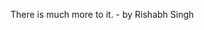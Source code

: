 
<!--### Hi there 👋✨🔭🌱👯🤔💬📫😄⚡

<a href="https://www.youtube.com/c/heatonresearch">
<img src="https://res.cloudinary.com/importdata/image/upload/v1595012354/yt_logo_jjgys4.png" alt="drawing" width="100"/>
&nbsp;&nbsp;&nbsp;&nbsp;
<a href="https://medium.com/@heatonresearch">
<img src="https://res.cloudinary.com/importdata/image/upload/v1595012354/medium_mono_hoz0z5.png" alt="drawing" width="35"/>
&nbsp;&nbsp;&nbsp;&nbsp;
<a href="https://twitter.com/jeffheaton">
<img src="https://res.cloudinary.com/importdata/image/upload/v1595012924/Twitter_Logo_Blue_gbtagu.png" alt="drawing" width="40"/>
&nbsp;&nbsp;&nbsp;&nbsp;
<a href="https://www.linkedin.com/in/jeffheaton/">
<img src="https://res.cloudinary.com/importdata/image/upload/v1595012354/linkedin_t9qiwy.png" alt="drawing" width="100"/>
&nbsp;&nbsp;&nbsp;&nbsp;
<a href="https://www.kaggle.com/jeffheaton">
<img src="https://res.cloudinary.com/importdata/image/upload/v1595012924/kaggle_ksaktb.png" alt="drawing" width="75"/>



![dailylifes's github stats](https://github-readme-stats.vercel.app/api?username=dailylifes)
-->

There is much more to it.
       - by Rishabh Singh
